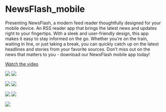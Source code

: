 # NewsFlash_mobile
Presenting NewsFlash, a modern feed reader thoughtfully designed for your mobile device. An RSS reader app that brings the latest news and updates right to your fingertips. With a sleek and user-friendly design, this app makes it easy to stay informed on the go. Whether you’re on the train, waiting in line, or just taking a break, you can quickly catch up on the latest headlines and stories from your favorite sources. Don’t miss out on the news that matters to you - download our NewsFlash mobile app today!

[Watch the video](https://youtu.be/SnJ80G8bOps)


![](https://github.com/shariandabre/NewsFlash_mobile/assets/94830605/987f5ea3-dc22-47aa-939a-53b4aa282de6)  ![](https://github.com/shariandabre/NewsFlash_mobile/assets/94830605/cd2d2b7e-a11c-44c3-80fd-14f6e95bb1c7)

![](https://github.com/shariandabre/NewsFlash_mobile/assets/94830605/213b344f-14cc-4bb6-83a3-44de8e522c81)  ![](https://github.com/shariandabre/NewsFlash_mobile/assets/94830605/80f738c2-63f5-47f1-84f9-e5ae05a70d52)

![](https://github.com/shariandabre/NewsFlash_mobile/assets/94830605/c7a0dd22-883f-42aa-8cd5-96ba3134f678)  ![](https://github.com/shariandabre/NewsFlash_mobile/assets/94830605/9d7388a8-23fc-4bb0-bcf5-85f4d6232cdd)

![](https://github.com/shariandabre/NewsFlash_mobile/assets/94830605/bf108a76-797b-4eed-9ff0-2abfb9de2016)

